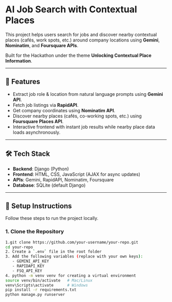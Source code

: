 # AI Job Search with Contextual Places

This project helps users search for jobs and discover nearby contextual places (cafés, work spots, etc.) around company locations using **Gemini**, **Nominatim**, and **Foursquare APIs**.  

Built for the Hackathon under the theme **Unlocking Contextual Place Information**.

---

## 🚀 Features
- Extract job role & location from natural language prompts using **Gemini API**.
- Fetch job listings via **RapidAPI**.
- Get company coordinates using **Nominatim API**.
- Discover nearby places (cafés, co-working spots, etc.) using **Foursquare Places API**.
- Interactive frontend with instant job results while nearby place data loads asynchronously.

---

## 🛠 Tech Stack
- **Backend**: Django (Python)
- **Frontend**: HTML, CSS, JavaScript (AJAX for async updates)
- **APIs**: Gemini, RapidAPI, Nominatim, Foursquare
- **Database**: SQLite (default Django)

---

## 📂 Setup Instructions

Follow these steps to run the project locally.

### 1. Clone the Repository
```bash
1.git clone https://github.com/your-username/your-repo.git
cd your-repo
2. Create a `.env` file in the root folder
3. Add the following variables (replace with your own keys):
   - GEMINI_API_KEY
   - RAPIDAPI_KEY
   - FSQ_API_KEY
4. python -m venv venv for creating a virtual environment
source venv/bin/activate   # Mac/Linux
venv\Scripts\activate      # Windows
pip install -r requirements.txt
python manage.py runserver

